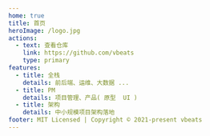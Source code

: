```yaml
---
home: true
title: 首页
heroImage: /logo.jpg
actions:
  - text: 查看仓库
    link: https://github.com/vbeats
    type: primary
features:
  - title: 全栈
    details: 前后端、运维、大数据 ...
  - title: PM
    details: 项目管理、产品( 原型  UI )
  - title: 架构
    details: 中小规模项目架构落地
footer: MIT Licensed | Copyright © 2021-present vbeats
---
```

